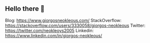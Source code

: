 ## Hello there 👋


Blog: https://www.giorgosneokleous.com/
StackOverflow: https://stackoverflow.com/users/3330058/giorgos-neokleous
Twitter: https://twitter.com/neokleoys2005
Linkedin: https://www.linkedin.com/in/giorgos-neokleous/

